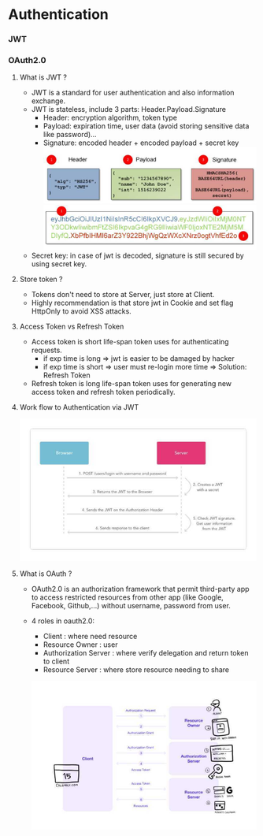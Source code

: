 # Authentication

### JWT
### OAuth2.0

1. What is JWT ?
    - JWT is a standard for user authentication and also information exchange.
    - JWT is stateless, include 3 parts: Header.Payload.Signature
      + Header: encryption algorithm, token type
      + Payload: expiration time, user data (avoid storing sensitive data like password)...
      + Signature: encoded header + encoded payload + secret key 
    ![pic_1](https://github.com/nhatlamitus99/LearningGolang/blob/main/image/IMG_20201030_095936.jpg) 
       ![pic_2](https://github.com/nhatlamitus99/LearningGolang/blob/main/image/IMG_20201030_095925.jpg)
    - Secret key: in case of jwt is decoded, signature is still secured by using secret key. 
    
2. Store token ? 
    - Tokens don't need to store at Server, just store at Client.
    - Highly recommendation is that store jwt in Cookie and set flag HttpOnly to avoid XSS attacks.
    
3. Access Token vs Refresh Token
      + Access token is short life-span token uses for authenticating requests.
        - if exp time is long => jwt is easier to be damaged by hacker
        - if exp time is short => user must re-login more time
        => Solution: Refresh Token
      + Refresh token is long life-span token uses for generating new access token and refresh token periodically.

4. Work flow to Authentication via JWT

      ![pic_3](https://github.com/nhatlamitus99/LearningGolang/blob/main/image/Screenshot_2020-10-30-11-08-53-22.jpg)

5. What is OAuth ?
    - OAuth2.0 is an authorization framework that permit third-party app to access restricted resources from other app (like Google, Facebook, Github,...) without username, password from user.
    - 4 roles in oauth2.0:
        + Client : where need resource
        + Resource Owner : user
        + Authorization Server : where verify delegation and return token to client
        + Resource Server : where store resource needing to share
        
      ![pic_4](https://github.com/nhatlamitus99/LearningGolang/blob/main/image/Screenshot_2020-10-30-15-48-56-35.jpg)
      
    
